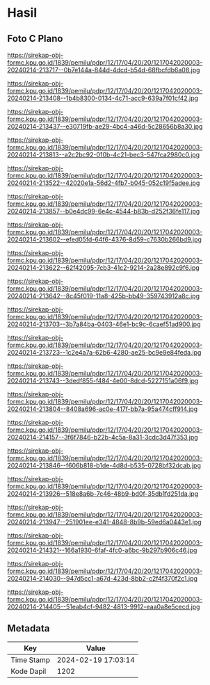 # Hasil

## Foto C Plano

https://sirekap-obj-formc.kpu.go.id/1839/pemilu/pdpr/12/17/04/20/20/1217042020003-20240214-213717--0b7e144a-844d-4dcd-b54d-68fbcfdb6a08.jpg

https://sirekap-obj-formc.kpu.go.id/1839/pemilu/pdpr/12/17/04/20/20/1217042020003-20240214-213408--1b4b8300-0134-4c71-acc9-639a7f01cf42.jpg

https://sirekap-obj-formc.kpu.go.id/1839/pemilu/pdpr/12/17/04/20/20/1217042020003-20240214-213437--e30719fb-ae29-4bc4-a46d-5c28656b8a30.jpg

https://sirekap-obj-formc.kpu.go.id/1839/pemilu/pdpr/12/17/04/20/20/1217042020003-20240214-213813--a2c2bc92-010b-4c21-bec3-547fca2980c0.jpg

https://sirekap-obj-formc.kpu.go.id/1839/pemilu/pdpr/12/17/04/20/20/1217042020003-20240214-213522--42020e1a-56d2-4fb7-b045-052c19f5adee.jpg

https://sirekap-obj-formc.kpu.go.id/1839/pemilu/pdpr/12/17/04/20/20/1217042020003-20240214-213857--b0e4dc99-6e4c-4544-b83b-d252f36fe117.jpg

https://sirekap-obj-formc.kpu.go.id/1839/pemilu/pdpr/12/17/04/20/20/1217042020003-20240214-213602--efed05fd-64f6-4376-8d59-c7630b266bd9.jpg

https://sirekap-obj-formc.kpu.go.id/1839/pemilu/pdpr/12/17/04/20/20/1217042020003-20240214-213622--62f42095-7cb3-41c2-9214-2a28e892c9f6.jpg

https://sirekap-obj-formc.kpu.go.id/1839/pemilu/pdpr/12/17/04/20/20/1217042020003-20240214-213642--8c45f019-11a8-425b-bb49-359743912a8c.jpg

https://sirekap-obj-formc.kpu.go.id/1839/pemilu/pdpr/12/17/04/20/20/1217042020003-20240214-213703--3b7a84ba-0403-46e1-bc9c-6caef51ad900.jpg

https://sirekap-obj-formc.kpu.go.id/1839/pemilu/pdpr/12/17/04/20/20/1217042020003-20240214-213723--1c2e4a7a-62b6-4280-ae25-bc9e9e84feda.jpg

https://sirekap-obj-formc.kpu.go.id/1839/pemilu/pdpr/12/17/04/20/20/1217042020003-20240214-213743--3dedf855-f484-4e00-8dcd-5227151a06f9.jpg

https://sirekap-obj-formc.kpu.go.id/1839/pemilu/pdpr/12/17/04/20/20/1217042020003-20240214-213804--8408a696-ac0e-417f-bb7a-95a474cff914.jpg

https://sirekap-obj-formc.kpu.go.id/1839/pemilu/pdpr/12/17/04/20/20/1217042020003-20240214-214157--3f6f7846-b22b-4c5a-8a31-3cdc3d47f353.jpg

https://sirekap-obj-formc.kpu.go.id/1839/pemilu/pdpr/12/17/04/20/20/1217042020003-20240214-213846--f606b818-b1de-4d8d-b535-0728bf32dcab.jpg

https://sirekap-obj-formc.kpu.go.id/1839/pemilu/pdpr/12/17/04/20/20/1217042020003-20240214-213926--518e8a6b-7c46-48b9-bd0f-35db1fd251da.jpg

https://sirekap-obj-formc.kpu.go.id/1839/pemilu/pdpr/12/17/04/20/20/1217042020003-20240214-213947--251901ee-e341-4848-8b9b-59ed6a0443e1.jpg

https://sirekap-obj-formc.kpu.go.id/1839/pemilu/pdpr/12/17/04/20/20/1217042020003-20240214-214321--166a1930-6faf-4fc0-a6bc-9b297b906c46.jpg

https://sirekap-obj-formc.kpu.go.id/1839/pemilu/pdpr/12/17/04/20/20/1217042020003-20240214-214030--947d5cc1-a67d-423d-8bb2-c2f4f370f2c1.jpg

https://sirekap-obj-formc.kpu.go.id/1839/pemilu/pdpr/12/17/04/20/20/1217042020003-20240214-214405--51eab4cf-9482-4813-9912-eaa0a8e5cecd.jpg


## Metadata

| Key        | Value               |
| ---------- | ------------------- |
| Time Stamp | 2024-02-19 17:03:14 |
| Kode Dapil | 1202                |



